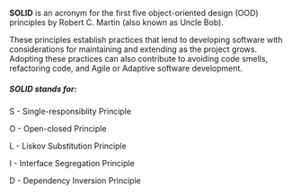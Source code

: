 <p><strong>SOLID</strong> is an acronym for the first five object-oriented design (OOD) principles by Robert C. Martin (also known as Uncle Bob).</p>

<p>These principles establish practices that lend to developing software with considerations for maintaining and extending as the project grows. Adopting these practices can also contribute to avoiding code smells, refactoring code, and Agile or Adaptive software development.</p>

<h5>SOLID stands for:</h5>

<p>S - Single-responsiblity Principle</p>
<p>O - Open-closed Principle</p>
<p>L - Liskov Substitution Principle</p>
<p>I - Interface Segregation Principle</p>
<p>D - Dependency Inversion Principle</p>